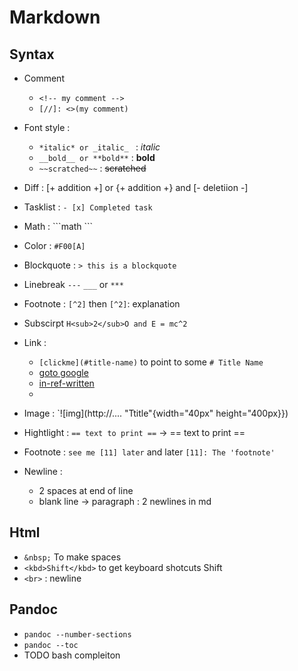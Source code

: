 # Markdown

## Syntax

* Comment
  * `<!-- my comment -->`
  * `[//]: <>(my comment)`

* Font style :
  * `*italic* or _italic_ ` : _italic_
  * `__bold__ or **bold**` : __bold__
  * `~~scratched~~` : ~~scratched~~

* Diff : [+ addition +] or {+ addition +} and [- deletiion -]

* Tasklist : `- [x] Completed task`

* Math : \`\`\`math \`\`\`

* Color : `#F00[A]`

* Blockquote : `> this is a blockquote`

* Linebreak `---` `___` or `***`

* Footnote : `[^2]` then `[^2]`: explanation 

* Subscirpt `H<sub>2</sub>O and E = mc^2`

* Link :
  * `[clickme](#title-name)` to point to some `# Title Name`
  * [goto google](http://google.com)
  * [in-ref-written][in_ref]
  * [in_ref]: http://wwww.google.fr

* Image : `![img](http://.... "Ttitle"{width="40px" height="400px}})

* Hightlight : `== text to print ==` -> == text to print ==

* Footnote : `see me [11] later` and later `[11]: The 'footnote'`

* Newline :
  * 2 spaces at end of line
  * blank line -> paragraph : 2 newlines in md

## Html

* `&nbsp;` To make spaces
* `<kbd>Shift</kbd>` to get keyboard shotcuts <kdb>Shift</kbd>
* `<br>` : newline

## Pandoc

* `pandoc --number-sections`
* `pandoc --toc`
* TODO bash compleiton
